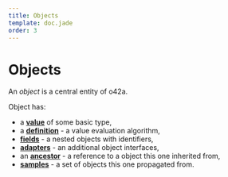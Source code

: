 ```yaml
---
title: Objects
template: doc.jade
order: 3
---
```


Objects
=======
<!--
Copyright (C) 2010-2013 Ruslan Lopatin.
Permission is granted to copy, distribute and/or modify this document
under the terms of the GNU Free Documentation License, Version 1.3
or any later version published by the Free Software Foundation;
with no Invariant Sections, no Front-Cover Texts, and no Back-Cover Texts.
A copy of the license is included in the section entitled "GNU
Free Documentation License".
-->

An _object_ is a central entity of o42a.

Object has:

* a **[value](value.html)** of some basic type,
* a **[definition](definition.html)** - a value evaluation algorithm,
* **[fields](fields.html)** - a nested objects with identifiers,
* **[adapters](adapters.html)** - an additional object interfaces,
* an **[ancestor](inheritance.html)** - a reference to a object this one
  inherited from,
* **[samples](samples.html)** - a set of objects this one propagated from.
